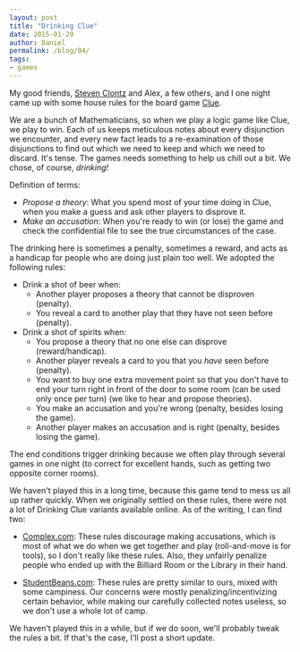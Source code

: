 ```yaml
---
layout: post
title: "Drinking Clue"
date: 2015-01-29
author: Daniel
permalink: /blog/04/
tags:
- games
---
```


My good friends, [Steven Clontz](http://stevenclontz.com/) and Alex, a
few others, and I one night came up with some house rules for the board
game [Clue](http://en.wikipedia.org/wiki/Cluedo).

We are a bunch of Mathematicians, so when we play a logic game like
Clue, we play to win. Each of us keeps meticulous notes about every
disjunction we encounter, and every new fact leads to a re-examination
of those disjunctions to find out which we need to keep and which we
need to discard. It's tense. The games needs something to help us chill
out a bit. We chose, of course, *drinking!*

<!--break-->

Definition of terms:

* _Propose a theory_: What you spend most of your time doing in Clue,
  when you make a guess and ask other players to disprove it.
* _Make an accusation_: When you're ready to win (or lose) the game and
  check the confidential file to see the true circumstances of the case.

The drinking here is sometimes a penalty, sometimes a reward, and acts
as a handicap for people who are doing just plain too well. We adopted
the following rules:

* Drink a shot of beer when:
  * Another player proposes a theory that cannot be disproven (penalty).
  * You reveal a card to another play that they have not seen before
    (penalty).
* Drink a shot of spirits when:
  * You propose a theory that no one else can disprove (reward/handicap).
  * Another player reveals a card to you that you *have* seen before
    (penalty).
  * You want to buy one extra movement point so that you don't have to
    end your turn right in front of the door to some room (can be used
    only once per turn) (we like to hear and propose theories).
  * You make an accusation and you're wrong (penalty, besides losing the
    game).
  * Another player makes an accusation and is right
    (penalty, besides losing the game).

The end conditions trigger drinking because we often play through
several games in one night (to correct for excellent hands, such as
getting two opposite corner rooms).

We haven't played this in a long time, because this game tend to mess us
all up rather quickly. When we originally settled on these rules, there
were not a lot of Drinking Clue variants available online. As of the
writing, I can find two:

* [Complex.com](http://www.complex.com/pop-culture/2014/02/10-board-games-that-can-be-converted-into-drinking-games/clue):
  These rules discourage making accusations, which is most of what we do
  when we get together and play (roll-and-move is for tools), so I don't
  really like these rules. Also, they unfairly penalize people who ended
  up with the Billiard Room or the Library in their hand.
  
* [StudentBeans.com](http://www.studentbeans.com/mag/en/campus/top-ten-genius-drinking-board-games):
  These rules are pretty similar to ours, mixed with some campiness.
  Our concerns were mostly penalizing/incentivizing certain behavior,
  while making our carefully collected notes useless, so we don't use
  a whole lot of camp.

We haven't played this in a while, but if we do soon, we'll probably
tweak the rules a bit. If that's the case, I'll post a short update.

